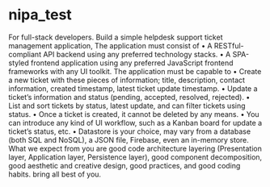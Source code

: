 # nipa_test
For full-stack developers.
Build a simple helpdesk support ticket management application, The application must consist of
• A RESTful-compliant API backend using any preferred technology stacks.
• A SPA-styled frontend application using any preferred JavaScript frontend frameworks
with any UI toolkit.
The application must be capable to
• Create a new ticket with these pieces of information; title, description, contact
information, created timestamp, latest ticket update timestamp.
• Update a ticket’s information and status (pending, accepted, resolved, rejected).
• List and sort tickets by status, latest update, and can filter tickets using status.
• Once a ticket is created, it cannot be deleted by any means.
• You can introduce any kind of UI workflow, such as a Kanban board for update a ticket’s
status, etc.
• Datastore is your choice, may vary from a database (both SQL and NoSQL), a JSON file,
Firebase, even an in-memory store.
What we expect from you are good code architecture layering (Presentation layer, Application
layer, Persistence layer), good component decomposition, good aesthetic and creative design,
good practices, and good coding habits. bring all best of you.
